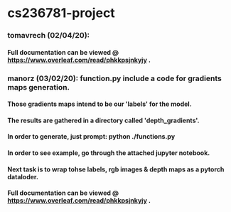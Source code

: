 # cs236781-project
### tomavrech (02/04/20):
####  Full documentation can be viewed @ https://www.overleaf.com/read/phkkpsjnkyjy .
### manorz (03/02/20): function.py include a code for gradients maps generation.
####  Those gradients maps intend to be our 'labels' for the model.
####  The results are gathered in a directory called 'depth_gradients'. 
####  In order to generate, just prompt: python ./functions.py
####  In order to see example, go through the attached jupyter notebook. 
####  Next task is to wrap tohse labels, rgb images & depth maps as a pytorch dataloder.
####  Full documentation can be viewed @ https://www.overleaf.com/read/phkkpsjnkyjy .
